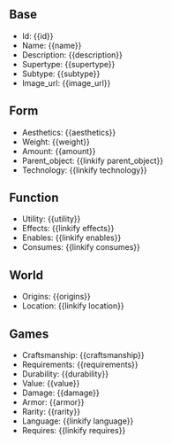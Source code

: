 ## Base
- <span class="text-field" data-tooltip="Text">Id</span>: {{id}}
- <span class="text-field" data-tooltip="Text">Name</span>: {{name}}
- <span class="text-field" data-tooltip="Text">Description</span>: {{description}}
- <span class="text-field" data-tooltip="Text">Supertype</span>: {{supertype}}
- <span class="text-field" data-tooltip="Text">Subtype</span>: {{subtype}}
- <span class="text-field" data-tooltip="Text">Image_url</span>: {{image_url}}

## Form
- <span class="text-field" data-tooltip="Text">Aesthetics</span>: {{aesthetics}}
- <span class="number-field" data-tooltip="Number">Weight</span>: {{weight}}
- <span class="number-field" data-tooltip="Number">Amount</span>: {{amount}}
- <span class="link-field" data-tooltip="Single Object">Parent_object</span>: {{linkify parent_object}}
- <span class="multi-link-field" data-tooltip="Multi Construct">Technology</span>: {{linkify technology}}

## Function
- <span class="text-field" data-tooltip="Text">Utility</span>: {{utility}}
- <span class="multi-link-field" data-tooltip="Multi Phenomenon">Effects</span>: {{linkify effects}}
- <span class="multi-link-field" data-tooltip="Multi Ability">Enables</span>: {{linkify enables}}
- <span class="multi-link-field" data-tooltip="Multi Construct">Consumes</span>: {{linkify consumes}}

## World
- <span class="text-field" data-tooltip="Text">Origins</span>: {{origins}}
- <span class="link-field" data-tooltip="Single Location">Location</span>: {{linkify location}}

## Games
- <span class="text-field" data-tooltip="Text">Craftsmanship</span>: {{craftsmanship}}
- <span class="text-field" data-tooltip="Text">Requirements</span>: {{requirements}}
- <span class="text-field" data-tooltip="Text">Durability</span>: {{durability}}
- <span class="number-field" data-tooltip="Number">Value</span>: {{value}}
- <span class="number-field" data-tooltip="Number">Damage</span>: {{damage}}
- <span class="number-field" data-tooltip="Number">Armor</span>: {{armor}}
- <span class="text-field" data-tooltip="Text">Rarity</span>: {{rarity}}
- <span class="link-field" data-tooltip="Single Language">Language</span>: {{linkify language}}
- <span class="multi-link-field" data-tooltip="Multi Trait">Requires</span>: {{linkify requires}}
